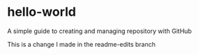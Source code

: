 # hello-world
A simple guide to creating and managing repository with GitHub

This is a change I made in the readme-edits branch

